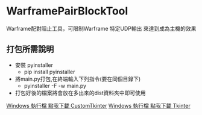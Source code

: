 # WarframePairBlockTool
 Warframe配對阻止工具，可限制Warframe 特定UDP輸出 來達到成為主機的效果
## 打包所需說明<br/>
* 安裝 pyinstaller<br/>
    * pip install pyinstaller
* 將main.py打包,在終端輸入下列指令(要在同個目錄下)
  * pyinstaller -F -w main.py
* 打包好後的檔案將會放在多出來的dist資料夾中即可使用
  
[Windows 執行檔 點我下載 CustomTkinter](https://github.com/MeowXiaoXiang/WarframePairBlockTool/releases/download/v3.0/WarframePairBlockTool.exe "下載 CustomTkinter版本")
  [Windows 執行檔 點我下載 Tkinter](https://github.com/MeowXiaoXiang/WarframePairBlockTool/releases/download/v2.1.2/WarframePairBlockTool.exe "下載 Tkinter 版本")
